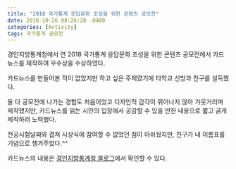 ```yaml
---
title: "2018 국가통계 응답문화 조성을 위한 콘텐츠 공모전"
date: 2018-10-26 08:26:28 -0400
categories: [Activity]
tags: 국가통계 공모전
---
```


경인지방통계청에서 연 2018 국가통계 응답문화 조성을 위한 콘텐츠 공모전에서 카드뉴스를 제작하여 우수상을 수상하였다.

카드뉴스를 만들어본 적이 없었지만 하고 싶은 주제였기에 타학교 신방과 친구를 설득했다.

둘 다 공모전에 나가는 경험도 처음이었고 디자인적 감각이 뛰어나지 않아 갸웃거리며 제작했지만, 카드뉴스를 읽는 시민의 입장에서 공감할 수 있을 만한 내용으로 짧고 굵게 제작하려 노력했다.

전공시험날짜와 겹쳐 시상식에 참여할 수 없었던 점이 아쉬웠지만, 친구가 내 이름표를 기념으로 챙겨주었다.^^

카드뉴스의 내용은 [경인지방통계청 블로그](https://blog.naver.com/kostat_giro/221370664699)에서 확인할 수 있다.



